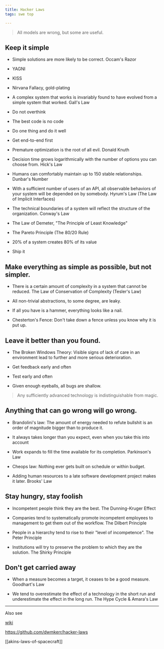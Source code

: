 ```yaml
---
title: Hacker Laws
tags: swe top 

--- 
```


> All models are wrong, but some are useful. 


## Keep it simple 

* Simple solutions are more likely to be correct. Occam's Razor

* YAGNI 

* KISS 

* Nirvana Fallacy, gold-plating

* A complex system that works is invariably found to have evolved from a simple system that worked. Gall's Law

* Do not overthink 

* The best code is no code

* Do one thing and do it well 

* Get end-to-end first 

* Premature optimization is the root of all evil. Donald Knuth

* Decision time grows logarithmically with the number of options you can choose from. Hick's Law

* Humans can comfortably maintain up to 150 stable relationships. Dunbar's Number

* With a sufficient number of users of an API, all observable behaviors of your system will be depended on by somebody. Hyrum's Law (The Law of Implicit Interfaces)

* The technical boundaries of a system will reflect the structure of the organization. Conway's Law

* The Law of Demeter,  "The Principle of Least Knowledge"

* The Pareto Principle (The 80/20 Rule)

* 20% of a system creates 80% of its value  

* Ship it

## Make everything as simple as possible, but not simpler. 

* There is a certain amount of complexity in a system that cannot be reduced. The Law of Conservation of Complexity (Tesler's Law)

* All non-trivial abstractions, to some degree, are leaky. 

* If all you have is a hammer, everything looks like a nail. 

* Chesterton's Fence: Don't take down a fence unless you know why it is put up. 


## Leave it better than you found. 

* The Broken Windows Theory: Visible signs of lack of care in an environment lead to further and more serious deterioration. 

* Get feedback early and often 

* Test early and often 

* Given enough eyeballs, all bugs are shallow.

> Any sufficiently advanced technology is indistinguishable from magic.

## Anything that can go wrong will go wrong. 

* Brandolini's law: The amount of energy needed to refute bullshit is an order of magnitude bigger than to produce it. 

* It always takes longer than you expect, even when you take this into account 

* Work expands to fill the time available for its completion. Parkinson's Law

* Cheops law: Nothing ever gets built on schedule or within budget.

* Adding human resources to a late software development project makes it later. Brooks' Law

## Stay hungry, stay foolish  

* Incompetent people think they are the best. The Dunning-Kruger Effect

* Companies tend to systematically promote incompetent employees to management to get them out of the workflow. The Dilbert Principle

* People in a hierarchy tend to rise to their "level of incompetence". The Peter Principle

* Institutions will try to preserve the problem to which they are the solution. The Shirky Principle

## Don't get carried away   

* When a measure becomes a target, it ceases to be a good measure. Goodhart's Law

* We tend to overestimate the effect of a technology in the short run and underestimate the effect in the long run. The Hype Cycle & Amara's Law

---

Also see 

[wiki](https://en.wikipedia.org/wiki/List_of_eponymous_laws)

<https://github.com/dwmkerr/hacker-laws>

[[akins-laws-of-spacecraft]]